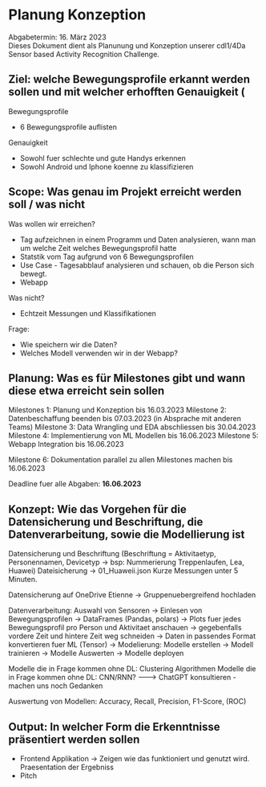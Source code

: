 # Planung Konzeption
Abgabetermin: 16. März 2023  
Dieses Dokument dient als Planunung und Konzeption unserer cdl1/4Da Sensor based Activity Recognition Challenge.

## Ziel: welche Bewegungsprofile erkannt werden sollen und mit welcher erhofften Genauigkeit (
Bewegungsprofile
- 6 Bewegungsprofile auflisten 

Genauigkeit
- Sowohl fuer schlechte und gute Handys erkennen 
- Sowohl Android und Iphone koenne zu klassifizieren

## Scope: Was genau im Projekt erreicht werden soll / was nicht
Was wollen wir erreichen?
- Tag aufzeichnen in einem Programm und Daten analysieren, wann man um welche Zeit welches Bewegungsprofil hatte
- Statstik vom Tag aufgrund von 6 Bewegungsprofilen
- Use Case - Tagesabblauf analysieren und schauen, ob die Person sich bewegt.
- Webapp 

Was nicht?
- Echtzeit Messungen und Klassifikationen

Frage: 
- Wie speichern wir die Daten?
- Welches Modell verwenden wir in der Webapp? 

## Planung: Was es für Milestones gibt und wann diese etwa erreicht sein sollen 
Milestones 1: Planung und Konzeption bis 16.03.2023
Milestone 2: Datenbeschaffung beenden bis 07.03.2023 (in Absprache mit anderen Teams)
Milestone 3: Data Wrangling und EDA abschliessen bis 30.04.2023 
Milestone 4: Implementierung von ML Modellen bis 16.06.2023 
Milestone 5: Webapp Integration bis 16.06.2023

Milestone 6: Dokumentation parallel zu allen Milestones machen bis 16.06.2023

Deadline fuer alle Abgaben: **16.06.2023** 

## Konzept: Wie das Vorgehen für die Datensicherung und Beschriftung, die Datenverarbeitung, sowie die Modellierung ist

Datensicherung und Beschriftung 
(Beschriftung = Aktivitaetyp, Personennamen, Devicetyp -> bsp: Nummerierung Treppenlaufen, Lea, Huawei)
Dateisicherung -> 01_Huaweii.json
Kurze Messungen unter 5 Minuten. 

Datensicherung auf OneDrive Etienne -> Gruppenuebergreifend hochladen 

Datenverarbeitung: Auswahl von Sensoren -> Einlesen von Bewegungsprofilen -> DataFrames (Pandas, polars) -> Plots fuer jedes Bewegungsprofil pro Person und Aktivitaet anschauen -> gegebenfalls vordere Zeit und hintere Zeit weg schneiden -> Daten in passendes Format konvertieren fuer ML (Tensor) -> 
Modelierung: Modelle erstellen -> Modell trainieren -> Modelle Auswerten -> Modelle deployen 

Modelle die in Frage kommen ohne DL: Clustering Algorithmen 
Modelle die in Frage kommen ohne DL: CNN/RNN?
---> ChatGPT konsultieren - machen uns noch Gedanken 

Auswertung von Modellen: 
Accuracy, Recall, Precision, F1-Score, (ROC)

## Output: In welcher Form die Erkenntnisse präsentiert werden sollen 
- Frontend Applikation -> Zeigen wie das funktioniert und genutzt wird. Praesentation der Ergebniss 
- Pitch 



